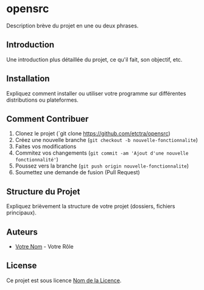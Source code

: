 # opensrc

Description brève du projet en une ou deux phrases.

## Introduction

Une introduction plus détaillée du projet, ce qu'il fait, son objectif, etc.

## Installation

Expliquez comment installer ou utiliser votre programme sur différentes distributions ou plateformes.

## Comment Contribuer

1. Clonez le projet (`git clone https://github.com/etctra/opensrc)
2. Créez une nouvelle branche (`git checkout -b nouvelle-fonctionnalite`)
3. Faites vos modifications
4. Commitez vos changements (`git commit -am 'Ajout d'une nouvelle fonctionnalité'`)
5. Poussez vers la branche (`git push origin nouvelle-fonctionnalite`)
6. Soumettez une demande de fusion (Pull Request)

## Structure du Projet

Expliquez brièvement la structure de votre projet (dossiers, fichiers principaux).

## Auteurs

- [Votre Nom](LIEN_VERS_VOTRE_PROFIL_GITHUB) - Votre Rôle

## License

Ce projet est sous licence [Nom de la Licence](LIEN_VERS_LE_FICHIER_LICENSE).
